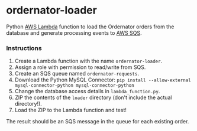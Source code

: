 # ordernator-loader

Python [AWS Lambda](https://aws.amazon.com/lambda/) function to load the Ordernator orders from the database and generate processing events to [AWS SQS](https://aws.amazon.com/sqs/).

### Instructions

1. Create a Lambda function with the name `ordernator-loader`.
2. Assign a role with permission to read/write from SQS.
3. Create an SQS queue named `ordernator-requests`.
4. Download the Python MySQL Connector: `pip install --allow-external mysql-connector-python mysql-connector-python`
5. Change the database access details in `lambda_function.py`.
5. ZIP the contents of the `loader` directory (don't include the actual directory!).
6. Load the ZIP to the Lambda function and test!

The result should be an SQS message in the queue for each existing order.
